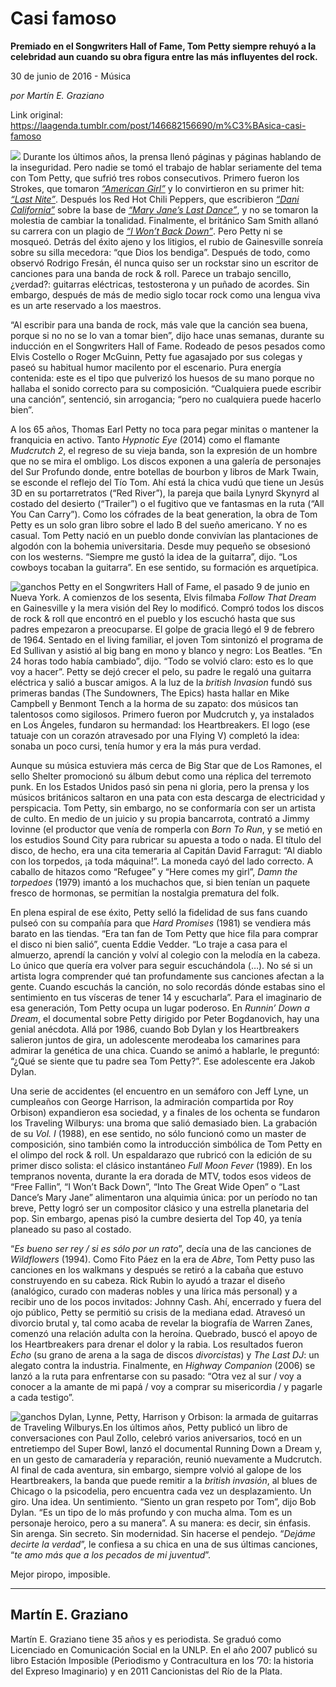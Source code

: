 # Casi famoso

**Premiado en el Songwriters Hall of Fame, Tom Petty siempre rehuyó a la celebridad aun cuando su obra figura entre las más influyentes del rock.**

30 de junio de 2016 - Música

_por Martín E. Graziano_

Link original: https://laagenda.tumblr.com/post/146682156690/m%C3%BAsica-casi-famoso

![](https://64.media.tumblr.com/3cfa877197291ad7ea2b31c67f506f3c/tumblr_inline_pk0qxgIdmY1t6q87u_500.jpg)
Durante los últimos años, la prensa llenó páginas y páginas hablando de la inseguridad. Pero nadie se tomó el trabajo de hablar seriamente del tema con Tom Petty, que sufrió tres robos consecutivos. Primero fueron los Strokes, que tomaron  [*“American Girl”*](https://www.youtube.com/watch?v=tXkblbJqwn0) y lo convirtieron en su primer hit:  [*“Last Nite”*](https://www.youtube.com/watch?v=TOypSnKFHrE). Después los Red Hot Chili Peppers, que escribieron  [*“Dani California”*](https://www.youtube.com/watch?v=Sb5aq5HcS1A) sobre la base de  [*“Mary Jane’s Last Dance”*](https://www.youtube.com/watch?v=aowSGxim_O8), y no se tomaron la molestia de cambiar la tonalidad. Finalmente, el británico Sam Smith allanó su carrera con un plagio de  [*“I Won’t Back Down”*](https://www.youtube.com/watch?v=nvlTJrNJ5lA). Pero Petty ni se mosqueó. Detrás del éxito ajeno y los litigios, el rubio de Gainesville sonreía sobre su silla mecedora: “que Dios los bendiga”. Después de todo, como observó Rodrigo Fresán, él nunca quiso ser un rockstar sino un escritor de canciones para una banda de rock & roll. Parece un trabajo sencillo, ¿verdad?: guitarras eléctricas, testosterona y un puñado de acordes. Sin embargo, después de más de medio siglo tocar rock como una lengua viva es un arte reservado a los maestros. 

“Al escribir para una banda de rock, más vale que la canción sea buena, porque si no no se lo van a tomar bien”, dijo hace unas semanas, durante su inducción en el Songwriters Hall of Fame. Rodeado de pesos pesados como Elvis Costello o Roger McGuinn, Petty fue agasajado por sus colegas y paseó su habitual humor macilento por el escenario. Pura energía contenida: este es el tipo que pulverizó los huesos de su mano porque no hallaba el sonido correcto para su composición. “Cualquiera puede escribir una canción”, sentenció, sin arrogancia; “pero no cualquiera puede hacerlo bien”. 

A los 65 años, Thomas Earl Petty no toca para pegar minitas o mantener la franquicia en activo. Tanto *Hypnotic Eye* (2014) como el flamante *Mudcrutch 2*, el regreso de su vieja banda, son la expresión de un hombre que no se mira el ombligo. Los discos exponen a una galería de personajes del Sur Profundo donde, entre botellas de bourbon y libros de Mark Twain, se esconde el reflejo del Tío Tom. Ahí está la chica vudú que tiene un Jesús 3D en su portarretratos (“Red River”), la pareja que baila Lynyrd Skynyrd al costado del desierto (“Trailer”) o el fugitivo que ve fantasmas en la ruta (“All You Can Carry”). Como los cófrades de la beat generation, la obra de Tom Petty es un solo gran libro sobre el lado B del sueño americano. Y no es casual. Tom Petty nació en un pueblo donde convivían las plantaciones de algodón con la bohemia universitaria. Desde muy pequeño se obsesionó con los westerns. “Siempre me gustó la idea de la guitarra”, dijo. “Los cowboys tocaban la guitarra”. En ese sentido, su formación es arquetípica. 

![ganchos](https://64.media.tumblr.com/6603880995823aff95ee20034c9befd7/tumblr_inline_pk0qxhAu5J1t6q87u_500.jpg) Petty en el Songwriters Hall of Fame, el pasado 9 de junio en Nueva York.
A comienzos de los sesenta, Elvis filmaba *Follow That Dream* en Gainesville y la mera visión del Rey lo modificó. Compró todos los discos de rock & roll que encontró en el pueblo y los escuchó hasta que sus padres empezaron a preocuparse. El golpe de gracia llegó el 9 de febrero de 1964. Sentado en el living familiar, el joven Tom sintonizó el programa de Ed Sullivan y asistió al big bang en mono y blanco y negro: Los Beatles. “En 24 horas todo había cambiado”, dijo. “Todo se volvió claro: esto es lo que voy a hacer”. Petty se dejó crecer el pelo, su padre le regaló una guitarra eléctrica y salió a buscar amigos. A la luz de la *british Invasion* fundó sus primeras bandas (The Sundowners, The Epics) hasta hallar en Mike Campbell y Benmont Tench a la horma de su zapato: dos músicos tan talentosos como sigilosos. Primero fueron por Mudcrutch y, ya instalados en Los Ángeles, fundaron su hermandad: los Heartbreakers. El logo (ese tatuaje con un corazón atravesado por una Flying V) completó la idea: sonaba un poco cursi, tenía humor y era la más pura verdad. 

Aunque su música estuviera más cerca de Big Star que de Los Ramones, el sello Shelter promocionó su álbum debut como una réplica del terremoto punk. En los Estados Unidos pasó sin pena ni gloria, pero la prensa y los músicos británicos saltaron en una pata con esta descarga de electricidad y perspicacia. Tom Petty, sin embargo, no se conformaría con ser un artista de culto. En medio de un juicio y su propia bancarrota, contrató a Jimmy Iovinne (el productor que venía de romperla con *Born To Run*, y se metió en los estudios Sound City para rubricar su apuesta a todo o nada. El título del disco, de hecho, era una cita temeraria al Capitán David Farragut: “Al diablo con los torpedos, ¡a toda máquina!”. La moneda cayó del lado correcto. A caballo de hitazos como “Refugee” y “Here comes my girl”, *Damn the torpedoes* (1979) imantó a los muchachos que, si bien tenían un paquete fresco de hormonas, se permitían la nostalgia prematura del folk. 

En plena espiral de ese éxito, Petty selló la fidelidad de sus fans cuando pulseó con su compañía para que *Hard Promises* (1981) se vendiera más barato en las tiendas. “Era tan fan de Tom Petty que hice fila para comprar el disco ni bien salió”, cuenta Eddie Vedder. “Lo traje a casa para el almuerzo, aprendí la canción y volví al colegio con la melodía en la cabeza. Lo único que quería era volver para seguir escuchándola (…). No sé si un artista logra comprender qué tan profundamente sus canciones afectan a la gente. Cuando escuchás la canción, no solo recordás dónde estabas sino el sentimiento en tus vísceras de tener 14 y escucharla”. Para el imaginario de esa generación, Tom Petty ocupa un lugar poderoso. En *Runnin’ Down a Dream*, el documental sobre Petty dirigido por Peter Bogdanovich, hay una genial anécdota. Allá por 1986, cuando Bob Dylan y los Heartbreakers salieron juntos de gira, un adolescente merodeaba los camarines para admirar la genética de una chica. Cuando se animó a hablarle, le preguntó: “¿Qué se siente que tu padre sea Tom Petty?”. Ese adolescente era Jakob Dylan. 


Una serie de accidentes (el encuentro en un semáforo con Jeff Lyne, un cumpleaños con George Harrison, la admiración compartida por Roy Orbison) expandieron esa sociedad, y a finales de los ochenta se fundaron los Traveling Wilburys: una broma que salió demasiado bien. La grabación de su *Vol. I* (1988), en ese sentido, no sólo funcionó como un master de composición, sino también como la introducción simbólica de Tom Petty en el olimpo del rock & roll. Un espaldarazo que rubricó con la edición de su primer disco solista: el clásico instantáneo *Full Moon Fever* (1989). En los tempranos noventa, durante la era dorada de MTV, todos esos videos de “Free Fallin”, “I Won’t Back Down”, “Into The Great Wide Open” o “Last Dance’s Mary Jane” alimentaron una alquimia única: por un período no tan breve, Petty logró ser un compositor clásico y una estrella planetaria del pop. Sin embargo, apenas pisó la cumbre desierta del Top 40, ya tenía planeado su paso al costado. 

“*Es bueno ser rey / si es sólo por un rato*”, decía una de las canciones de *Wildflowers* (1994). Como Fito Páez en la era de *Abre*, Tom Petty puso las canciones en los walkmans y después se retiró a la cabaña que estuvo construyendo en su cabeza. Rick Rubin lo ayudó a trazar el diseño (analógico, curado con maderas nobles y una lírica más personal) y a recibir uno de los pocos invitados: Johnny Cash. Ahí, encerrado y fuera del ojo público, Petty se permitió su crisis de la mediana edad. Atravesó un divorcio brutal y, tal como acaba de revelar la biografía de Warren Zanes, comenzó una relación adulta con la heroína. Quebrado, buscó el apoyo de los Heartbreakers para drenar el dolor y la rabia. Los resultados fueron *Echo* (su grano de arena a la saga de discos *divorcistas*) y *The Last DJ*: un alegato contra la industria. Finalmente, en *Highway Companion* (2006) se lanzó a la ruta para enfrentarse con su pasado: “Otra vez al sur / voy a conocer a la amante de mi papá / voy a comprar su misericordia / y pagarle a cada testigo”.

![ganchos](https://64.media.tumblr.com/990f00e63feca7529032b0af1e1e6dee/tumblr_inline_pk0qxh5pod1t6q87u_500.jpg) Dylan, Lynne, Petty, Harrison y Orbison: la armada de guitarras de Traveling Wilburys.En los últimos años, Petty publicó un libro de conversaciones con Paul Zollo, celebró varios aniversarios, tocó en un entretiempo del Super Bowl, lanzó el documental Running Down a Dream y, en un gesto de camaradería y reparación, reunió nuevamente a Mudcrutch. Al final de cada aventura, sin embargo, siempre volvió al galope de los Heartbreakers, la banda que puede remitir a la *british invasión*, al blues de Chicago o la psicodelia, pero encuentra cada vez un desplazamiento. Un giro. Una idea. Un sentimiento. “Siento un gran respeto por Tom”, dijo Bob Dylan. “Es un tipo de lo más profundo y con mucha alma. Tom es un personaje heroico, pero a su manera”. A su manera: es decir, sin énfasis. Sin arenga. Sin secreto. Sin modernidad. Sin hacerse el pendejo. “*Dejáme decirte la verdad*”, le confiesa a su chica en una de sus últimas canciones, “*te amo más que a los pecados de mi juventud*”. 

Mejor piropo, imposible.

  




---

 Martín E. Graziano
-------------------

 Martín E. Graziano tiene 35 años y es periodista. Se graduó como Licenciado en Comunicación Social en la UNLP. En el año 2007 publicó su libro Estación Imposible (Periodismo y Contracultura en los ’70: la historia del Expreso Imaginario) y en 2011 Cancionistas del Río de la Plata. 

